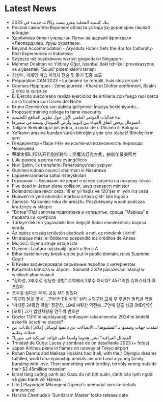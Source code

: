 # Latest News
-  بنك التنمية المحلية يتعزز بست وكالات جديدة في 2023
-  Россия самолёти Воронеж области устида ўқ-дориларни ташлаб юборди.
-  Ҳарбийлар билан учрашган Путин ва шарқий фронтдаги «Леопард»лар. Уруш суратлари.
-  Beyond Accommodation - Aryaduta Hotels Sets the Bar for Culturally-Rich Experiences in Indonesia
-  Szybszy niż oczekiwano wzrost gospodarki Singapuru
-  Mehmet Ocaktan ve Yıldıray Oğur, İstanbul'daki tehlikeli provokasyonu ve siyasetteki 'Suudi' polemiklerini tartıştı
-  지상파, 이재명 피습 피의자 진술 및 동기 집중 보도
-  Préparation CAN 2023 – La tanière se remplit, huis clos ce soir !
-  Courses Hippiques : 2éme journée : Kharé et Diofior confirment, Baakh 2 crée la surprise
-  El Ejército surcoreano realiza ejercicios de artillería con fuego real cerca de la frontera con Corea del Norte
-  Bruno Genesio'da son dakika gelişmesi! İmzaya bekleniyordu...
-  Proposed training college to tame insecurity
-  بدء فعاليات المؤتمر العلمي الأول حول تطوير المناهج التّعليمية
-  الصومال يرفض اتفاق الميناء بين إثيوبيا وأرض الصومال وتستدعي سفيرها .
-  Talijani: Brekalo igra još jednu, a onda ide u Dinamo ili Bolognu
-  Yufkanın arasına bundan sürün böreğiniz çıtır çıtır olacak! Börekçilerin sırrı
-  Гендиректор «Пари НН» не исключил возможность перехода Черышева
-  荣耀太原LIFE店开启别样跨年：赏魔法灯光大秀，拍新年最美照片
-  Lula passou a perna nos evangélicos
-  Nuri Şahin, ilk transferini Fenerbahçe'den yapıyor
-  Gunmen kidnap council chairman in Nasarawa
-  Lappeenrannassa sattui risteyskolari
-  Германия — Бушманн не верит в успех запрета на покупку секса
-  Five dead in Japan plane collision, says transport minister
-  Dolandırıcılara rekor ceza: 18'er yıl hapis ve 120'şer milyon lira ceza
-  Huawei’nin yeni otomobil markası ortaya çıktı! İşte logosu
-  Zamość: Na koniec roku do aresztu. Poszukiwany wpadł podczas kradzieży w sklepie
-  "Ботев"(Пд) започва подготовка в четвъртък, среща "Марица" в първата си контрола
-  Türkiye'deki en yaşanabilir iller değişti! Bakın memleketiniz kaçıncı sırada
-  Az egész ország területén akadozik a net, ez mindenkit érint!
-  Un ataque más: el Gobierno suspendió los créditos de Anses
-  Mujović: Cijena struje ostaje ista
-  Osimen i Lautaro najskuplji igrači u Seriji A
-  Bihar caste survey break-up be put in public domain, rules Supreme Court
-  В Киеве зафиксировали серьёзные перебои с интернетом
-  Katastrofa lotnicza w Japonii. Samolot z 379 pasażerami stanął w wielkich płomieniach
-  “김하성, 3루수로 상당한 경험” 고척에서 2루수 아니다? 4571억원 슈퍼스타가 아프잖아
-  조우종·정다은 부부, 공동 MC 맡았다
-  '축구화 잘못 맞네'…'전반전 PK 실축' 살라→축구화 교체 후 후반전 멀티골 폭발
-  '박지훈 24득점 폭발' 정관장, LG에 짜릿한 역전승…7연패 탈출 성공 [MD안양]
-  [포토] 고가 법인차량용 연두색 번호판
-  Gözler TÜİK'in açıklayacağı enflasyon rakamlarında: 2024'te bedelli askerlik ücreti ne olacak?
-  انتقدت جهات وصفتها بـ"المشبوهة".. الاتصالات عن دعمها لوسائل إعلام: إعلانات عن حملات وطنية
-  "الفصائل العراقية" تشن هجوما واسعا على قواعد امريكية في سوريا
-  Trinidad de Cuba: Luces y sombras de un desafiante 2023 (+ fotos)
-  Japan Airlines plane in flames on runway at Tokyo airport
-  Rohan Dennis and Melissa Hoskins had it all, with their Olympic dreams fulfilled, world championship medals secured and a young family bursting with love. Then something went terribly, terribly wrong outside their $2.45million mansion
-  Israel tăng cường oanh tạc Gaza dù rút bớt quân, cảnh báo lạnh người về giao tranh với Hamas
-  Life | Playwright Mbongeni Ngema's memorial service details announced
-  Harsha Chemudu’s ‘Sundaram Master’ locks release date
